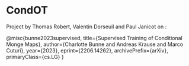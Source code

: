 # CondOT

Project by Thomas Robert, Valentin Dorseuil and Paul Janicot on :

@misc{bunne2023supervised,
      title={Supervised Training of Conditional Monge Maps}, 
      author={Charlotte Bunne and Andreas Krause and Marco Cuturi},
      year={2023},
      eprint={2206.14262},
      archivePrefix={arXiv},
      primaryClass={cs.LG}
}
